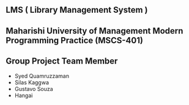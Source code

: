 LMS ( Library Management System )
------------------------------------
Maharishi University of Management
Modern Programming Practice (MSCS-401)
-----------------------------------------
Group Project
Team Member
----------------------------------------
* Syed Quamruzzaman
* Silas Kaggwa
* Gustavo Souza
* Hangai